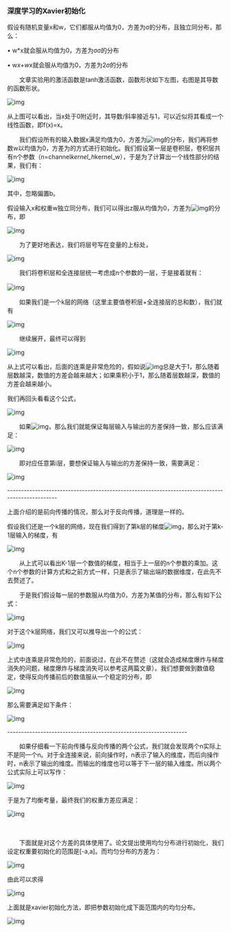 ### 深度学习的Xavier初始化

假设有随机变量x和w，它们都服从均值为0，方差为σ的分布，且独立同分布，那么：

•      w*x就会服从均值为0，方差为σσ的分布

•      w*x+w*x就会服从均值为0，方差为2*σ*的分布

　　文章实验用的激活函数是tanh激活函数，函数形状如下左图，右图是其导数的函数形状。

![img](https://bbsmax.ikafan.com/static/L3Byb3h5L2h0dHBzL2ltYWdlczIwMTguY25ibG9ncy5jb20vYmxvZy84MDQ4MjQvMjAxODA0LzgwNDgyNC0yMDE4MDQwNTE4MzgzNDUyNi0xNDg5NDg5NjQucG5n.jpg)

从上图可以看出，当x处于0附近时，其导数/斜率接近与1，可以近似将其看成一个线性函数，即f(x)=x。

　　我们假设所有的输入数据x满足均值为0，方差为![img](https://bbsmax.ikafan.com/static/L3Byb3h5L2h0dHBzL2ltYWdlczIwMTguY25ibG9ncy5jb20vYmxvZy84MDQ4MjQvMjAxODA0LzgwNDgyNC0yMDE4MDQwNTE4MzkxODY3MC04MDMxMjAwMTcucG5n.jpg)的分布，我们再将参数w以均值为0，方差为的方式进行初始化。我们假设第一层是卷积层，卷积层共有n个参数（n=channel*kernel_h*kernel_w），于是为了计算出一个线性部分的结果，我们有：

![img](https://bbsmax.ikafan.com/static/L3Byb3h5L2h0dHBzL2ltYWdlczIwMTguY25ibG9ncy5jb20vYmxvZy84MDQ4MjQvMjAxODA0LzgwNDgyNC0yMDE4MDQwNTE4Mzk0OTY1Mi0xMjY5NDI3NDAyLnBuZw==.jpg)

其中，忽略偏置b。

假设输入x和权重w独立同分布，我们可以得出z服从均值为0，方差为![img](https://bbsmax.ikafan.com/static/L3Byb3h5L2h0dHBzL2ltYWdlczIwMTguY25ibG9ncy5jb20vYmxvZy84MDQ4MjQvMjAxODA0LzgwNDgyNC0yMDE4MDQwNTE4NDAxNjU1MC0xNDA3MDEwMDYxLnBuZw==.jpg)的分布，即

![img](https://bbsmax.ikafan.com/static/L3Byb3h5L2h0dHBzL2ltYWdlczIwMTguY25ibG9ncy5jb20vYmxvZy84MDQ4MjQvMjAxODA0LzgwNDgyNC0yMDE4MDQwNTE4NDAzODQ1MS0xMTI0MDU2OTUwLnBuZw==.jpg)

　　为了更好地表达，我们将层号写在变量的上标处，

![img](https://bbsmax.ikafan.com/static/L3Byb3h5L2h0dHBzL2ltYWdlczIwMTguY25ibG9ncy5jb20vYmxvZy84MDQ4MjQvMjAxODA0LzgwNDgyNC0yMDE4MDQwNTE4NDExODM5NC0yNzUwMDMxODcucG5n.jpg)

　　我们将卷积层和全连接层统一考虑成n个参数的一层，于是接着就有：

![img](https://bbsmax.ikafan.com/static/L3Byb3h5L2h0dHBzL2ltYWdlczIwMTguY25ibG9ncy5jb20vYmxvZy84MDQ4MjQvMjAxODA0LzgwNDgyNC0yMDE4MDQwNTE4NDE0NDU4My0xMTYxNzUwNTc3LnBuZw==.jpg)　　

　　如果我们是一个k层的网络（这里主要值卷积层+全连接层的总和数），我们就有

![img](https://bbsmax.ikafan.com/static/L3Byb3h5L2h0dHBzL2ltYWdlczIwMTguY25ibG9ncy5jb20vYmxvZy84MDQ4MjQvMjAxODA0LzgwNDgyNC0yMDE4MDQwNTE4NDIyNTEyMC05ODM1NTY5NS5wbmc=.jpg)

　　继续展开，最终可以得到

![img](https://bbsmax.ikafan.com/static/L3Byb3h5L2h0dHBzL2ltYWdlczIwMTguY25ibG9ncy5jb20vYmxvZy84MDQ4MjQvMjAxODA0LzgwNDgyNC0yMDE4MDQwNTE4NDI1Mzg1Ni03ODM1MDIwNDkucG5n.jpg)

从上式可以看出，后面的连乘是非常危险的，假如说![img](https://bbsmax.ikafan.com/static/L3Byb3h5L2h0dHBzL2ltYWdlczIwMTguY25ibG9ncy5jb20vYmxvZy84MDQ4MjQvMjAxODA0LzgwNDgyNC0yMDE4MDQwNTE4NDMyNDQzNC02MDI4MzU0MzYucG5n.jpg)总是大于1，那么随着层数越深，数值的方差会越来越大；如果乘积小于1，那么随着层数越深，数值的方差会越来越小。

我们再回头看看这个公式，

![img](https://bbsmax.ikafan.com/static/L3Byb3h5L2h0dHBzL2ltYWdlczIwMTguY25ibG9ncy5jb20vYmxvZy84MDQ4MjQvMjAxODA0LzgwNDgyNC0yMDE4MDQwNTE4NDM0MzI4MS0xNzk5NTA4NjgucG5n.jpg)

　　如果![img](https://bbsmax.ikafan.com/static/L3Byb3h5L2h0dHBzL2ltYWdlczIwMTguY25ibG9ncy5jb20vYmxvZy84MDQ4MjQvMjAxODA0LzgwNDgyNC0yMDE4MDQwNTE4NTcyNTUzOC0yMTAwMzE1NTQ3LnBuZw==.jpg)，那么我们就能保证每层输入与输出的方差保持一致，那么应该满足：

![img](https://bbsmax.ikafan.com/static/L3Byb3h5L2h0dHBzL2ltYWdlczIwMTguY25ibG9ncy5jb20vYmxvZy84MDQ4MjQvMjAxODA0LzgwNDgyNC0yMDE4MDQwNTE4NDQzMDkxNy05NTU4MzY4NjYucG5n.jpg)

　　即对应任意第i层，要想保证输入与输出的方差保持一致，需要满足：

![img](https://bbsmax.ikafan.com/static/L3Byb3h5L2h0dHBzL2ltYWdlczIwMTguY25ibG9ncy5jb20vYmxvZy84MDQ4MjQvMjAxODA0LzgwNDgyNC0yMDE4MDQwNTE4NDQ1NDQxOC0xNzM2MzczMDYyLnBuZw==.jpg)

\------------------------------------------------------------------------------------------------

上面介绍的是前向传播的情况，那么对于反向传播，道理是一样的。

假设我们还是一个k层的网络，现在我们得到了第k层的梯度![img](https://bbsmax.ikafan.com/static/L3Byb3h5L2h0dHBzL2ltYWdlczIwMTguY25ibG9ncy5jb20vYmxvZy84MDQ4MjQvMjAxODA0LzgwNDgyNC0yMDE4MDQwNTE4NDUyNzc4OC04MDU0MjkxMjQucG5n.jpg)，那么对于第k-1层输入的梯度，有

![img](https://bbsmax.ikafan.com/static/L3Byb3h5L2h0dHBzL2ltYWdlczIwMTguY25ibG9ncy5jb20vYmxvZy84MDQ4MjQvMjAxODA0LzgwNDgyNC0yMDE4MDQwNTE4NDU0ODIzMC0yNjI2MTE0ODMucG5n.jpg)

　　从上式可以看出K-1层一个数值的梯度，相当于上一层的n个参数的乘加。这个n个参数的计算方式和之前方式一样，只是表示了输出端的数据维度，在此先不去赘述了。

　　于是我们假设每一层的参数服从均值为0，方差为某值的分布，那么有如下公式：

![img](https://bbsmax.ikafan.com/static/L3Byb3h5L2h0dHBzL2ltYWdlczIwMTguY25ibG9ncy5jb20vYmxvZy84MDQ4MjQvMjAxODA0LzgwNDgyNC0yMDE4MDQwNTE4NDYxODM0OS00MDUyMjg2NTgucG5n.jpg)

对于这个k层网络，我们又可以推导出一个的公式：

![img](https://bbsmax.ikafan.com/static/L3Byb3h5L2h0dHBzL2ltYWdlczIwMTguY25ibG9ncy5jb20vYmxvZy84MDQ4MjQvMjAxODA0LzgwNDgyNC0yMDE4MDQwNTE4NDcyMjM5OS0xMzkyNzUyNjI5LnBuZw==.jpg)

上式中连乘是非常危险的，前面说过，在此不在赘述（这就会造成梯度爆炸与梯度消失的问题，梯度爆炸与梯度消失可以参考这两篇文章）。我们想要做到数值稳定，使得反向传播前后的数值服从一个稳定的分布，即

![img](https://bbsmax.ikafan.com/static/L3Byb3h5L2h0dHBzL2ltYWdlczIwMTguY25ibG9ncy5jb20vYmxvZy84MDQ4MjQvMjAxODA0LzgwNDgyNC0yMDE4MDQwNTE4NDc1MjQ3MS0xNTQ5NTM5Nzk5LnBuZw==.jpg)

那么需要满足如下条件：

![img](https://bbsmax.ikafan.com/static/L3Byb3h5L2h0dHBzL2ltYWdlczIwMTguY25ibG9ncy5jb20vYmxvZy84MDQ4MjQvMjAxODA0LzgwNDgyNC0yMDE4MDQwNTE4NDgxNjQyNi0xNTI2MTQwNzcwLnBuZw==.jpg)

\-----------------------------------------------------------------

　　如果仔细看一下前向传播与反向传播的两个公式，我们就会发现两个n实际上不是同一个n。对于全连接来说，前向操作时，n表示了输入的维度，而后向操作时，n表示了输出的维度。而输出的维度也可以等于下一层的输入维度。所以两个公式实际上可以写作：

![img](https://bbsmax.ikafan.com/static/L3Byb3h5L2h0dHBzL2ltYWdlczIwMTguY25ibG9ncy5jb20vYmxvZy84MDQ4MjQvMjAxODA0LzgwNDgyNC0yMDE4MDQwNTE4NDkwMDA3Ny0xODA5OTc4OTk1LnBuZw==.jpg)

于是为了均衡考量，最终我们的权重方差应满足：

![img](https://bbsmax.ikafan.com/static/L3Byb3h5L2h0dHBzL2ltYWdlczIwMTguY25ibG9ncy5jb20vYmxvZy84MDQ4MjQvMjAxODA0LzgwNDgyNC0yMDE4MDQwNTE4NDkyNDQyMS0xNTE4MDQyODg0LnBuZw==.jpg)

　　

　　下面就是对这个方差的具体使用了。论文提出使用均匀分布进行初始化，我们设定权重要初始化的范围是[-a,a]。而均匀分布的方差为：

![img](https://bbsmax.ikafan.com/static/L3Byb3h5L2h0dHBzL2ltYWdlczIwMTguY25ibG9ncy5jb20vYmxvZy84MDQ4MjQvMjAxODA0LzgwNDgyNC0yMDE4MDQwNTE4NDk1MjA1OC0zOTY0NjQ5NTkucG5n.jpg)

由此可以求得

![img](https://bbsmax.ikafan.com/static/L3Byb3h5L2h0dHBzL2ltYWdlczIwMTguY25ibG9ncy5jb20vYmxvZy84MDQ4MjQvMjAxODA0LzgwNDgyNC0yMDE4MDQwNTE4NTAxNzk2MC03OTMxOTI5MzcucG5n.jpg)

上面就是xavier初始化方法，即把参数初始化成下面范围内的均匀分布。

![img](https://bbsmax.ikafan.com/static/L3Byb3h5L2h0dHBzL2ltYWdlczIwMTguY25ibG9ncy5jb20vYmxvZy84MDQ4MjQvMjAxODA0LzgwNDgyNC0yMDE4MDQwNTE4NTA0MDc0OC0xOTIzNzY1MjAyLnBuZw==.jpg)